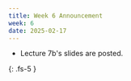```yaml
---
title: Week 6 Announcement
week: 6
date: 2025-02-17
---
```


* Lecture 7b's slides are posted. 

{: .fs-5 }
